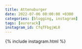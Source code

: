 ```yaml
---
title: Attenuburger
date: 2022-07-06 08:00:00 +0300
categories: [blogging, instagram]
tags: [eurorack]
instagram_id: CfqTFbgjWL0
---
```


{% include instagram.html %}